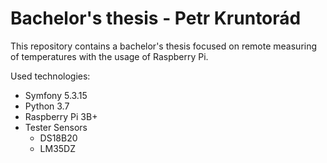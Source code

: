 # Bachelor's thesis - Petr Kruntorád

This repository contains a bachelor's thesis focused on remote measuring of temperatures with the usage of Raspberry Pi.

Used technologies:
- Symfony 5.3.15
- Python 3.7
- Raspberry Pi 3B+
- Tester Sensors 
  - DS18B20
  - LM35DZ
